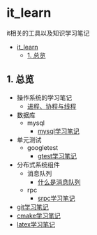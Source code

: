 # it_learn

it相关的工具以及知识学习笔记

<!-- TOC -->

- [it_learn](#it_learn)
  - [1. 总览](#1-总览)

<!-- /TOC -->
## 1. 总览

- 操作系统的学习笔记
  - [进程、协程与线程](./doc/note/operating%20system/%E8%BF%9B%E7%A8%8B%E3%80%81%E7%BA%BF%E7%A8%8B%E4%B8%8E%E5%8D%8F%E7%A8%8B.md)
- 数据库
  - mysql
    - [mysql学习笔记](doc/note/database/mysql/mysql学习笔记.md)
- 单元测试
  - googletest
    - [gtest学习笔记](doc/note/test/unittest/googletest/gtest学习笔记.md)
- 分布式系统组件
  - 消息队列
    - [什么是消息队列](doc/note/third_party/mq/什么是消息队列.md)
  - rpc
    - [srpc学习笔记](doc/note/third_party/rpc/srpc学习笔记.md)
- [git学习笔记](./doc/note/git学习笔记.md)
- [cmake学习笔记](./doc/note/cmake学习笔记.md)
- [latex学习笔记](./doc/note/latex%E5%85%AC%E5%BC%8F%E8%AF%AD%E6%B3%95.md)
